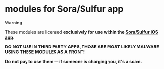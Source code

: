# modules for Sora/Sulfur app
> [!WARNING] 
> These modules are licensed **exclusively for use within the [Sora/Sulfur iOS app](https://github.com/cranci1/Sora)**.
> 
> **DO NOT USE IN THIRD PARTY APPS, THOSE ARE MOST LIKELY MALWARE USING THESE MODULES AS A FRONT!**
> 
> **Do not pay to use them — if someone is charging you, it's a scam.**  
